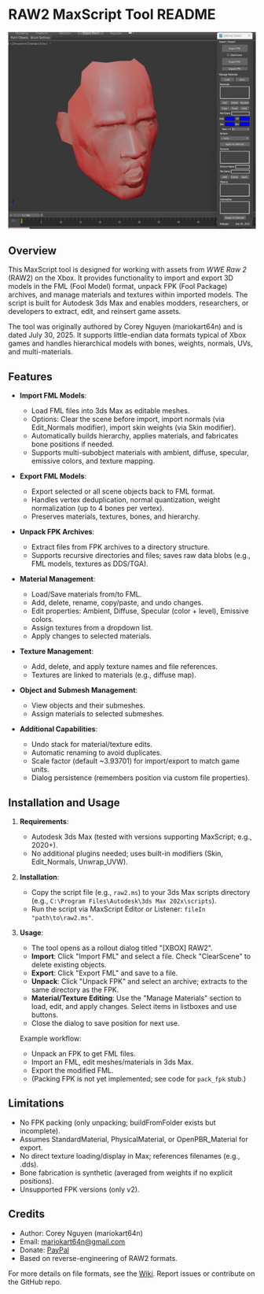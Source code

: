 # RAW2 MaxScript Tool README

![Preview](assets/preview.png)

## Overview

This MaxScript tool is designed for working with assets from *WWE Raw 2* (RAW2) on the Xbox. It provides functionality to import and export 3D models in the FML (Fool Model) format, unpack FPK (Fool Package) archives, and manage materials and textures within imported models. The script is built for Autodesk 3ds Max and enables modders, researchers, or developers to extract, edit, and reinsert game assets.

The tool was originally authored by Corey Nguyen (mariokart64n) and is dated July 30, 2025. It supports little-endian data formats typical of Xbox games and handles hierarchical models with bones, weights, normals, UVs, and multi-materials.

## Features

- **Import FML Models**:
  - Load FML files into 3ds Max as editable meshes.
  - Options: Clear the scene before import, import normals (via Edit_Normals modifier), import skin weights (via Skin modifier).
  - Automatically builds hierarchy, applies materials, and fabricates bone positions if needed.
  - Supports multi-subobject materials with ambient, diffuse, specular, emissive colors, and texture mapping.

- **Export FML Models**:
  - Export selected or all scene objects back to FML format.
  - Handles vertex deduplication, normal quantization, weight normalization (up to 4 bones per vertex).
  - Preserves materials, textures, bones, and hierarchy.

- **Unpack FPK Archives**:
  - Extract files from FPK archives to a directory structure.
  - Supports recursive directories and files; saves raw data blobs (e.g., FML models, textures as DDS/TGA).

- **Material Management**:
  - Load/Save materials from/to FML.
  - Add, delete, rename, copy/paste, and undo changes.
  - Edit properties: Ambient, Diffuse, Specular (color + level), Emissive colors.
  - Assign textures from a dropdown list.
  - Apply changes to selected materials.

- **Texture Management**:
  - Add, delete, and apply texture names and file references.
  - Textures are linked to materials (e.g., diffuse map).

- **Object and Submesh Management**:
  - View objects and their submeshes.
  - Assign materials to selected submeshes.

- **Additional Capabilities**:
  - Undo stack for material/texture edits.
  - Automatic renaming to avoid duplicates.
  - Scale factor (default ~3.93701) for import/export to match game units.
  - Dialog persistence (remembers position via custom file properties).

## Installation and Usage

1. **Requirements**:
   - Autodesk 3ds Max (tested with versions supporting MaxScript; e.g., 2020+).
   - No additional plugins needed; uses built-in modifiers (Skin, Edit_Normals, Unwrap_UVW).

2. **Installation**:
   - Copy the script file (e.g., `raw2.ms`) to your 3ds Max scripts directory (e.g., `C:\Program Files\Autodesk\3ds Max 202x\scripts`).
   - Run the script via MaxScript Editor or Listener: `fileIn "path\to\raw2.ms"`.

3. **Usage**:
   - The tool opens as a rollout dialog titled "[XBOX] RAW2".
   - **Import**: Click "Import FML" and select a file. Check "ClearScene" to delete existing objects.
   - **Export**: Click "Export FML" and save to a file.
   - **Unpack**: Click "Unpack FPK" and select an archive; extracts to the same directory as the FPK.
   - **Material/Texture Editing**: Use the "Manage Materials" section to load, edit, and apply changes. Select items in listboxes and use buttons.
   - Close the dialog to save position for next use.

   Example workflow:
   - Unpack an FPK to get FML files.
   - Import an FML, edit meshes/materials in 3ds Max.
   - Export the modified FML.
   - (Packing FPK is not yet implemented; see code for `pack_fpk` stub.)


## Limitations
- No FPK packing (only unpacking; buildFromFolder exists but incomplete).
- Assumes StandardMaterial, PhysicalMaterial, or OpenPBR_Material for export.
- No direct texture loading/display in Max; references filenames (e.g., .dds).
- Bone fabrication is synthetic (averaged from weights if no explicit positions).
- Unsupported FPK versions (only v2).

## Credits
- Author: Corey Nguyen (mariokart64n)
- Email: mariokart64n@gmail.com
- Donate: [PayPal](https://www.paypal.com/cgi-bin/webscr?cmd=_donations&business=coreynguyen%40gmail%2ecom&item_name=maxscript%20work&no_shipping=0&no_note=1&tax=0&currency_code=CAD&lc=US&bn=PP%2dDonationsBF&charset=UTF%2d8)
- Based on reverse-engineering of RAW2 formats.

For more details on file formats, see the [Wiki](wiki.md). Report issues or contribute on the GitHub repo.
